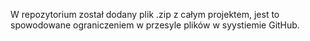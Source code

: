 W repozytorium został dodany plik .zip z całym projektem, jest to spowodowane ograniczeniem w przesyle plików w syystiemie GitHub.
